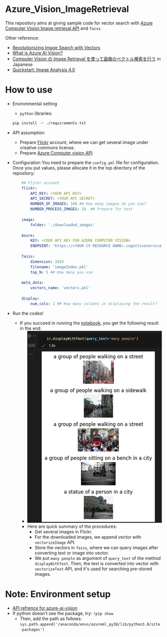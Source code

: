 # Azure_Vision_ImageRetrieval

This repository aims at giving sample code for vector search with [Azure Computer Vision Image retrieval API](https://learn.microsoft.com/en-us/azure/ai-services/computer-vision/how-to/image-retrieval) and `faiss`.

Other reference:
- [Revolutionizing Image Search with Vectors](https://learn.microsoft.com/en-us/shows/ai-show/revolutionizing-image-search-with-vectors)
- [What is Azure AI Vision?](https://learn.microsoft.com/en-us/azure/ai-services/computer-vision/overview)
- [Computer Vision の Image Retrieval を使って画像のベクトル検索を行う](https://zenn.dev/microsoft/articles/17574f3569914b) in Japanese
- [Quickstart: Image Analysis 4.0](https://learn.microsoft.com/en-us/azure/ai-services/computer-vision/quickstarts-sdk/image-analysis-client-library-40?tabs=visual-studio%2Clinux&pivots=programming-language-python)

# How to use

- Environmental setting
    - `python` libraries:
    ```sh
    pip install -r ./requirements.txt
    ```

- API assumption
    - Prepare [Flickr](https://www.flickr.com/) account, where we can get several image under creative commons license.
    - Prepare [Azure Computer vision API](https://learn.microsoft.com/en-us/azure/ai-services/computer-vision/overview-image-analysis?tabs=4-0)

- Configuration
    You need to prepare the `config.yml` file for configuration. Once you put values, please allocate it in the top directory of the repository:

    ```yml
        ## Flickr account
        flickr:
            API_KEY: <YOUR API KEY>
            API_SECRET: <YOUR API SECRET>
            NUMBER_OF_IMAGES: 100 ## How many images do you use?
            NUMBER_PROCESS_IMAGES: 10  ## Prepare for test

        image:
            folder: './downloaded_images'

        Azure:
            KEY: <YOUR API KEY FOR AZURE COMPUTER VISION>
            ENDPOINT: 'https://<YOUR CV RESOURCE NAME>.cognitiveservices.azure.com'

        faiss:
            dimension: 1024
            filename: 'imageIndex.pkl'
            top_N: 5 ## How many you use 

        meta_data:
            vectors_name: 'vectors.pkl'

        display:
            num_cols: 1 ## How many columns in displaying the result?
    ```

- Run the codes!
    - If you succeed in running the [notebook](./notebook/how-to-use.ipynb), you get the following result in the end.
        - ![image sample](./docs/image_sample.png)
        - Here are quick summary of the procedures:
            - Get several images in Flickr.
            - For the downloaded images, we append vector with `vectorizeImage` API.
            - Store the vectors in `faiss`, where we can query images after converting text or image into vector. 
            - We put `many people` as argument of `query_text` of the method `displayWithText`. Then, the text is converted into vector with `vectorizeText` API, and it's used for searching pre-stored images.

# Note: Environment setup

- [API refrence for azure-ai-vision](https://learn.microsoft.com/en-us/python/api/azure-ai-vision/?view=azure-python-preview)
- If python doesn't see the package, try: `!pip show`
    - Then, add the path as follows: `sys.path.append('/anaconda/envs/azureml_py38/lib/python3.8/site-packages')`